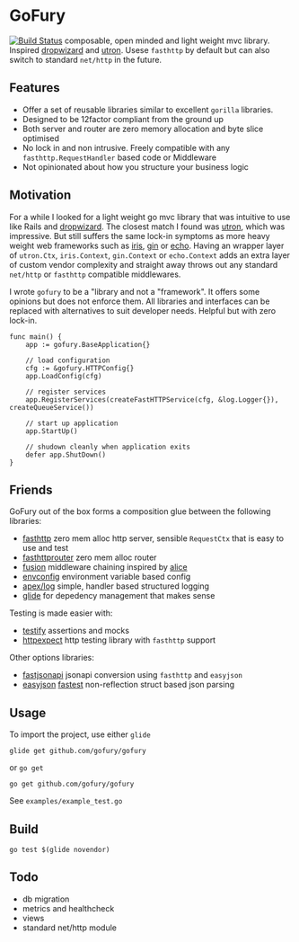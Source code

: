 # GoFury
[![Build Status](https://snap-ci.com/gofury/gofury/branch/master/build_image)](https://snap-ci.com/gofury/gofury/branch/master)
composable, open minded and light weight mvc library. Inspired [dropwizard] and [utron]. Usese `fasthttp` by default but can also switch to standard `net/http` in the future.

## Features

- Offer a set of reusable libraries similar to excellent `gorilla` libraries.
- Designed to be 12factor compliant from the ground up
- Both server and router are zero memory allocation and byte slice optimised 
- No lock in and non intrusive. Freely compatible with any `fasthttp.RequestHandler` based code or Middleware
- Not opinionated about how you structure your business logic

## Motivation
For a while I looked for a light weight go mvc library that was intuitive to use like Rails and [dropwizard][dropwizard]. The closest match I found was [utron][utron], which was impressive. But still suffers the same lock-in symptoms as more heavy weight web frameworks such as [iris][iris], [gin][gin] or [echo][echo]. Having an wrapper layer of `utron.Ctx`, `iris.Context`, `gin.Context` or `echo.Context` adds an extra layer of custom vendor complexity and straight away throws out any standard `net/http` or `fasthttp` compatible middlewares.

I wrote `gofury` to be a "library and not a "framework". It offers some opinions but does not enforce them. All libraries and interfaces can be replaced with alternatives to suit developer needs. Helpful but with zero lock-in.

```
func main() {
	app := gofury.BaseApplication{}

	// load configuration
	cfg := &gofury.HTTPConfig{}
	app.LoadConfig(cfg)

	// register services
	app.RegisterServices(createFastHTTPService(cfg, &log.Logger{}), createQueueService())

	// start up application
	app.StartUp()

	// shudown cleanly when application exits
	defer app.ShutDown()
}
```


## Friends
GoFury out of the box forms a composition glue between the following libraries:

- [fasthttp][fasthttp] zero mem alloc http server, sensible `RequestCtx` that is easy to use and test
- [fasthttprouter][fasthttprouter] zero mem alloc router
- [fusion][fusion] middleware chaining inspired by [alice][alice]
- [envconfig][envconfig] environment variable based config
- [apex/log][log] simple, handler based structured logging
- [glide][glide] for depedency management that makes sense

Testing is made easier with:

- [testify][testify] assertions and mocks
- [httpexpect][httpexpect] http testing library with `fasthttp` support

Other options libraries:

- [fastjsonapi][fastjsonapi] jsonapi conversion using `fasthttp` and `easyjson`
- [easyjson][easyjson] [fastest][jsonbenchmark] non-reflection struct based json parsing

## Usage
To import the project, use either `glide` 

    glide get github.com/gofury/gofury
    
or `go get`

    go get github.com/gofury/gofury

See `examples/example_test.go`

## Build 

    go test $(glide novendor)

## Todo

- db migration
- metrics and healthcheck
- views
- standard net/http module

[dropwizard]:   https://github.com/dropwizard/dropwizard
[utron]:        https://github.com/gernest/utron
[iris]:         https://github.com/kataras/iris
[echo]:         https://github.com/labstack/echo
[gin]:          https://github.com/gin-gonic/gin

[fasthttp]:     https://github.com/valyala/fasthttp
[fasthttprouter]: https://github.com/buaazp/fasthttprouter
[fusion]:       https://github.com/gofury/fusion
[fastjsonapi]:  https://github.com/gofury/fastjsonapi
[envconfig]:    https://github.com/kelseyhightower/envconfig
[easyjson]:     https://github.com/mailru/easyjson
[log]:          https://github.com/apex/log     
[glide]:        https://github.com/Masterminds/glide
[alice]:        https://github.com/justinas/alice

[testify]:      https://github.com/stretchr/testify/assert
[httpexpect]:   https://github.com/gavv/httpexpect
[jsonbenchmark]:https://github.com/buger/jsonparser

